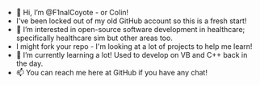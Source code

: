 - 👋 Hi, I’m @F1nalCoyote - or Colin! 
-    I've been locked out of my old GitHub account so this is a fresh start!
- 👀 I’m interested in open-source software development in healthcare; specifically healthcare sim but other areas too.
-    I might fork your repo - I'm looking at a lot of projects to help me learn!
- 🌱 I’m currently learning a lot! Used to develop on VB and C++ back in the day.
- 📫 You can reach me here at GitHub if you have any chat!

<!---
F1nalCoyote/F1nalCoyote is a ✨ special ✨ repository because its `README.md` (this file) appears on your GitHub profile.
You can click the Preview link to take a look at your changes.
--->

